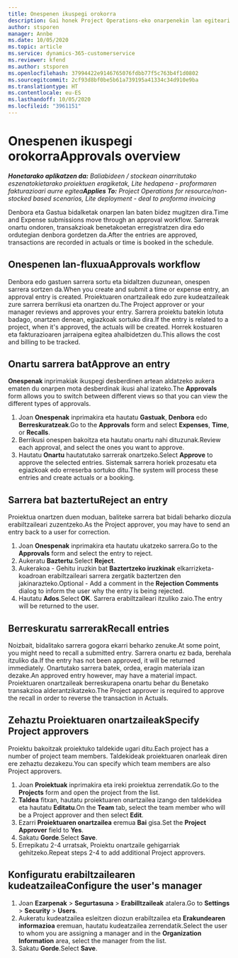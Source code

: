 ```yaml
---
title: Onespenen ikuspegi orokorra
description: Gai honek Project Operations-eko onarpenekin lan egiteari buruzko informazioa eskaintzen du.
author: stsporen
manager: Annbe
ms.date: 10/05/2020
ms.topic: article
ms.service: dynamics-365-customerservice
ms.reviewer: kfend
ms.author: stsporen
ms.openlocfilehash: 37994422e9146765076fdbb77f5c763b4f1d0802
ms.sourcegitcommit: 2cf93d8bf0be5b61a739195a41334c34d910e9ba
ms.translationtype: HT
ms.contentlocale: eu-ES
ms.lasthandoff: 10/05/2020
ms.locfileid: "3961151"
---
```

# <a name="approvals-overview"></a><span data-ttu-id="2d43b-103">Onespenen ikuspegi orokorra</span><span class="sxs-lookup"><span data-stu-id="2d43b-103">Approvals overview</span></span>

<span data-ttu-id="2d43b-104">_**Honetarako aplikatzen da:** Baliabideen / stockean oinarritutako eszenatokietarako proiektuen eragiketak, Lite hedapena - proformaren fakturazioari aurre egitea_</span><span class="sxs-lookup"><span data-stu-id="2d43b-104">_**Applies To:** Project Operations for resource/non-stocked based scenarios, Lite deployment - deal to proforma invoicing_</span></span>

<span data-ttu-id="2d43b-105">Denbora eta Gastua bidalketak onarpen lan baten bidez mugitzen dira.</span><span class="sxs-lookup"><span data-stu-id="2d43b-105">Time and Expense submissions move through an approval workflow.</span></span> <span data-ttu-id="2d43b-106">Sarrerak onartu ondoren, transakzioak benetakoetan erregistratzen dira edo ordutegian denbora gordetzen da.</span><span class="sxs-lookup"><span data-stu-id="2d43b-106">After the entries are approved, transactions are recorded in actuals or time is booked in the schedule.</span></span>

## <a name="approvals-workflow"></a><span data-ttu-id="2d43b-107">Onespenen lan-fluxua</span><span class="sxs-lookup"><span data-stu-id="2d43b-107">Approvals workflow</span></span>
<span data-ttu-id="2d43b-108">Denbora edo gastuen sarrera sortu eta bidaltzen duzunean, onespen sarrera sortzen da.</span><span class="sxs-lookup"><span data-stu-id="2d43b-108">When you create and submit a time or expense entry, an approval entry is created.</span></span> <span data-ttu-id="2d43b-109">Proiektuaren onartzaileak edo zure kudeatzaileak zure sarrera berrikusi eta onartzen du.</span><span class="sxs-lookup"><span data-stu-id="2d43b-109">The Project approver or your manager reviews and approves your entry.</span></span> <span data-ttu-id="2d43b-110">Sarrera proiektu batekin lotuta badago, onartzen denean, egiazkoak sortuko dira.</span><span class="sxs-lookup"><span data-stu-id="2d43b-110">If the entry is related to a project, when it's approved, the actuals will be created.</span></span> <span data-ttu-id="2d43b-111">Horrek kostuaren eta fakturazioaren jarraipena egitea ahalbidetzen du.</span><span class="sxs-lookup"><span data-stu-id="2d43b-111">This allows the cost and billing to be tracked.</span></span> 

## <a name="approve-an-entry"></a><span data-ttu-id="2d43b-112">Onartu sarrera bat</span><span class="sxs-lookup"><span data-stu-id="2d43b-112">Approve an entry</span></span>
<span data-ttu-id="2d43b-113">**Onespenak** inprimakiak ikuspegi desberdinen artean aldatzeko aukera ematen du onarpen mota desberdinak ikusi ahal izateko.</span><span class="sxs-lookup"><span data-stu-id="2d43b-113">The **Approvals** form allows you to switch between different views so that you can view the different types of approvals.</span></span>
  
1. <span data-ttu-id="2d43b-114">Joan **Onespenak** inprimakira eta hautatu **Gastuak**, **Denbora** edo **Berreskuratzeak**.</span><span class="sxs-lookup"><span data-stu-id="2d43b-114">Go to the **Approvals** form and select **Expenses**, **Time**, or **Recalls**.</span></span>
2. <span data-ttu-id="2d43b-115">Berrikusi onespen bakoitza eta hautatu onartu nahi dituzunak.</span><span class="sxs-lookup"><span data-stu-id="2d43b-115">Review each approval, and select the ones you want to approve.</span></span>
3. <span data-ttu-id="2d43b-116">Hautatu **Onartu** hautatutako sarrerak onartzeko.</span><span class="sxs-lookup"><span data-stu-id="2d43b-116">Select **Approve** to approve the selected entries.</span></span>
<span data-ttu-id="2d43b-117">Sistemak sarrera horiek prozesatu eta egiazkoak edo erreserba sortuko ditu.</span><span class="sxs-lookup"><span data-stu-id="2d43b-117">The system will process these entries and create actuals or a booking.</span></span>

## <a name="reject-an-entry"></a><span data-ttu-id="2d43b-118">Sarrera bat baztertu</span><span class="sxs-lookup"><span data-stu-id="2d43b-118">Reject an entry</span></span>
<span data-ttu-id="2d43b-119">Proiektua onartzen duen moduan, baliteke sarrera bat bidali beharko diozula erabiltzaileari zuzentzeko.</span><span class="sxs-lookup"><span data-stu-id="2d43b-119">As the Project approver, you may have to send an entry back to a user for correction.</span></span>
  
1. <span data-ttu-id="2d43b-120">Joan **Onespenak** inprimakira eta hautatu ukatzeko sarrera.</span><span class="sxs-lookup"><span data-stu-id="2d43b-120">Go to the **Approvals** form and select the entry to reject.</span></span> 
2. <span data-ttu-id="2d43b-121">Aukeratu **Baztertu**.</span><span class="sxs-lookup"><span data-stu-id="2d43b-121">Select **Reject**.</span></span>
3. <span data-ttu-id="2d43b-122">Aukerakoa - Gehitu iruzkin bat **Baztertzeko iruzkinak** elkarrizketa-koadroan erabiltzaileari sarrera zergatik baztertzen den jakinarazteko.</span><span class="sxs-lookup"><span data-stu-id="2d43b-122">Optional - Add a comment in the **Rejection Comments** dialog to inform the user why the entry is being rejected.</span></span>
4. <span data-ttu-id="2d43b-123">Hautatu **Ados**.</span><span class="sxs-lookup"><span data-stu-id="2d43b-123">Select **OK**.</span></span> <span data-ttu-id="2d43b-124">Sarrera erabiltzaileari itzuliko zaio.</span><span class="sxs-lookup"><span data-stu-id="2d43b-124">The entry will be returned to the user.</span></span>
  
## <a name="recall-entries"></a><span data-ttu-id="2d43b-125">Berreskuratu sarrerak</span><span class="sxs-lookup"><span data-stu-id="2d43b-125">Recall entries</span></span>
<span data-ttu-id="2d43b-126">Noizbait, bidalitako sarrera gogora ekarri beharko zenuke.</span><span class="sxs-lookup"><span data-stu-id="2d43b-126">At some point, you might need to recall a submitted entry.</span></span> <span data-ttu-id="2d43b-127">Sarrera onartu ez bada, berehala itzuliko da.</span><span class="sxs-lookup"><span data-stu-id="2d43b-127">If the entry has not been approved, it will be returned immediately.</span></span> <span data-ttu-id="2d43b-128">Onartutako sarrera batek, ordea, eragin materiala izan dezake.</span><span class="sxs-lookup"><span data-stu-id="2d43b-128">An approved entry however, may have a material impact.</span></span> <span data-ttu-id="2d43b-129">Proiektuaren onartzaileak berreskurapena onartu behar du Benetako transakzioa alderantzikatzeko.</span><span class="sxs-lookup"><span data-stu-id="2d43b-129">The Project approver is required to approve the recall in order to reverse the transaction in Actuals.</span></span>

## <a name="specify-project-approvers"></a><span data-ttu-id="2d43b-130">Zehaztu Proiektuaren onartzaileak</span><span class="sxs-lookup"><span data-stu-id="2d43b-130">Specify Project approvers</span></span>
<span data-ttu-id="2d43b-131">Proiektu bakoitzak proiektuko taldekide ugari ditu.</span><span class="sxs-lookup"><span data-stu-id="2d43b-131">Each project has a number of project team members.</span></span> <span data-ttu-id="2d43b-132">Taldekideak proiektuaren onarleak diren ere zehaztu dezakezu.</span><span class="sxs-lookup"><span data-stu-id="2d43b-132">You can specify which team members are also Project approvers.</span></span>

1. <span data-ttu-id="2d43b-133">Joan **Proiektuak** inprimakira eta ireki proiektua zerrendatik.</span><span class="sxs-lookup"><span data-stu-id="2d43b-133">Go to the **Projects** form and open the project from the list.</span></span>
2. <span data-ttu-id="2d43b-134">**Taldea** fitxan, hautatu proiektuaren onartzailea izango den taldekidea eta hautatu **Editatu**.</span><span class="sxs-lookup"><span data-stu-id="2d43b-134">On the **Team** tab, select the team member who will be a Project approver and then select **Edit**.</span></span>
3. <span data-ttu-id="2d43b-135">Ezarri **Proiektuaren onartzailea** eremua **Bai** gisa.</span><span class="sxs-lookup"><span data-stu-id="2d43b-135">Set the **Project Approver** field to **Yes**.</span></span>
4. <span data-ttu-id="2d43b-136">Sakatu **Gorde**.</span><span class="sxs-lookup"><span data-stu-id="2d43b-136">Select **Save**.</span></span>
5. <span data-ttu-id="2d43b-137">Errepikatu 2-4 urratsak, Proiektu onartzaile gehigarriak gehitzeko.</span><span class="sxs-lookup"><span data-stu-id="2d43b-137">Repeat steps 2-4 to add additional Project approvers.</span></span>

## <a name="configure-the-users-manager"></a><span data-ttu-id="2d43b-138">Konfiguratu erabiltzailearen kudeatzailea</span><span class="sxs-lookup"><span data-stu-id="2d43b-138">Configure the user's manager</span></span>

1. <span data-ttu-id="2d43b-139">Joan **Ezarpenak** > **Segurtasuna** > **Erabilltzaileak** atalera.</span><span class="sxs-lookup"><span data-stu-id="2d43b-139">Go to **Settings** > **Security** > **Users**.</span></span>
2. <span data-ttu-id="2d43b-140">Aukeratu kudeatzailea esleitzen diozun erabiltzailea eta **Erakundearen informazioa** eremuan, hautatu kudeatzailea zerrendatik.</span><span class="sxs-lookup"><span data-stu-id="2d43b-140">Select the user to whom you are assigning a manager and in the **Organization Information** area, select the manager from the list.</span></span> 
3. <span data-ttu-id="2d43b-141">Sakatu **Gorde**.</span><span class="sxs-lookup"><span data-stu-id="2d43b-141">Select **Save**.</span></span>


